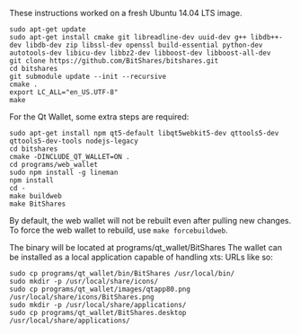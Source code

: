 These instructions worked on a fresh Ubuntu 14.04 LTS image.

    sudo apt-get update
    sudo apt-get install cmake git libreadline-dev uuid-dev g++ libdb++-dev libdb-dev zip libssl-dev openssl build-essential python-dev autotools-dev libicu-dev libbz2-dev libboost-dev libboost-all-dev
    git clone https://github.com/BitShares/bitshares.git
    cd bitshares
    git submodule update --init --recursive
    cmake .
    export LC_ALL="en_US.UTF-8"
    make

For the Qt Wallet, some extra steps are required:

	sudo apt-get install npm qt5-default libqt5webkit5-dev qttools5-dev qttools5-dev-tools nodejs-legacy
	cd bitshares
	cmake -DINCLUDE_QT_WALLET=ON .
	cd programs/web_wallet
	sudo npm install -g lineman
	npm install
	cd -
	make buildweb
	make BitShares

By default, the web wallet will not be rebuilt even after pulling new changes. To force the web wallet to rebuild, use `make forcebuildweb`.

The binary will be located at programs/qt_wallet/BitShares
The wallet can be installed as a local application capable of handling xts: URLs like so:

	sudo cp programs/qt_wallet/bin/BitShares /usr/local/bin/
	sudo mkdir -p /usr/local/share/icons/
	sudo cp programs/qt_wallet/images/qtapp80.png /usr/local/share/icons/BitShares.png
	sudo mkdir -p /usr/local/share/applications/
	sudo cp programs/qt_wallet/BitShares.desktop /usr/local/share/applications/

